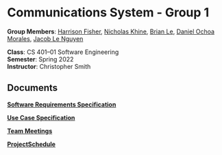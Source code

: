 # Communications System - Group 1

**Group Members**: [Harrison Fisher](https://github.com/HarrisonFisher), [Nicholas Khine](https://github.com/nickkhine),  [Brian Le](https://github.com/blk-29), [Daniel Ochoa Morales](https://github.com/Dofmor), [Jacob Le Nguyen](https://github.com/jacoble2001)

**Class**: CS 401–01 Software Engineering  
**Semester**: Spring 2022  
**Instructor**: Christopher Smith  

## Documents

[**Software Requirements Specification**](Documents/SRS.docx.pdf)

[**Use Case Specification**](Documents/Use_Case_Specification.docx.pdf)

[**Team Meetings**](Documents/TeamMeetings.pdf)

[**ProjectSchedule**](Documents/ProjectSchedule.xlsx)


<!-- 
## Problem
Create a communication network

## Background information
For physical office buildings in different places with fast internet connections with several 1,000 users.

## Environment and system models

## Requirements
> **Note:** I feel we should separate Functional and Non-functional Requirements  

> Should we encrypt any data?   
> Chat logs as separate files?  

#### Required
* Written only in Java
* Completed before the end of Spring 2022
* Text Only 
* Maintain a chat log
* Direct messages and group messages
* Username & Password
* No user registration page, it’s just manually entered by IT
#### Optional
* Group chats are the same as Direct Messages but have more than 2 people
* Profile picture
* Receive/Read receipts -->

